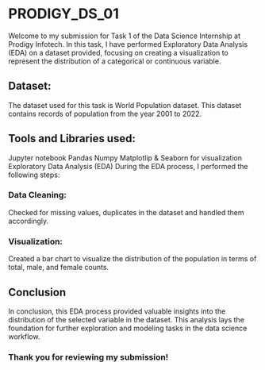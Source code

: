 # PRODIGY_DS_01

Welcome to my submission for Task 1 of the Data Science Internship at Prodigy Infotech. In this task, I have performed Exploratory Data Analysis (EDA) on a dataset provided, focusing on creating a visualization to represent the distribution of a categorical or continuous variable.

## Dataset:
The dataset used for this task is World Population dataset. This dataset contains records of population from the year 2001 to 2022.

## Tools and Libraries used:
Jupyter notebook
Pandas
Numpy
Matplotlip & Seaborn for visualization
Exploratory Data Analysis (EDA)
During the EDA process, I performed the following steps:

### Data Cleaning:
Checked for missing values, duplicates in the dataset and handled them accordingly.

### Visualization: 
Created a bar chart to visualize the distribution of the population in terms of total, male, and female counts.
## Conclusion
In conclusion, this EDA process provided valuable insights into the distribution of the selected variable in the dataset. This analysis lays the foundation for further exploration and modeling tasks in the data science workflow.

### Thank you for reviewing my submission!
